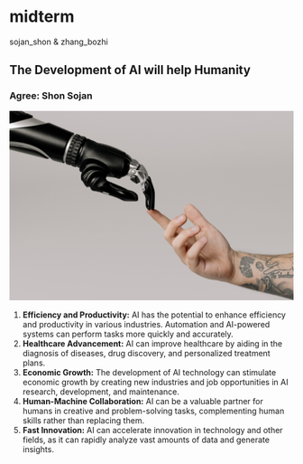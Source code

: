 # midterm
sojan_shon &amp; zhang_bozhi

## The Development of AI will help Humanity
### Agree: Shon Sojan
![AI is useful](img/AI_shon.jpg)
1. **Efficiency and Productivity:** AI has the potential to enhance efficiency and productivity in various industries. Automation and AI-powered systems can perform tasks more quickly and accurately.
2. **Healthcare Advancement:** AI can improve healthcare by aiding in the diagnosis of diseases, drug discovery, and personalized treatment plans.
3. **Economic Growth:** The development of AI technology can stimulate economic growth by creating new industries and job opportunities in AI research, development, and maintenance.
4. **Human-Machine Collaboration:** AI can be a valuable partner for humans in creative and problem-solving tasks, complementing human skills rather than replacing them.
5. **Fast Innovation:** AI can accelerate innovation in technology and other fields, as it can rapidly analyze vast amounts of data and generate insights.


